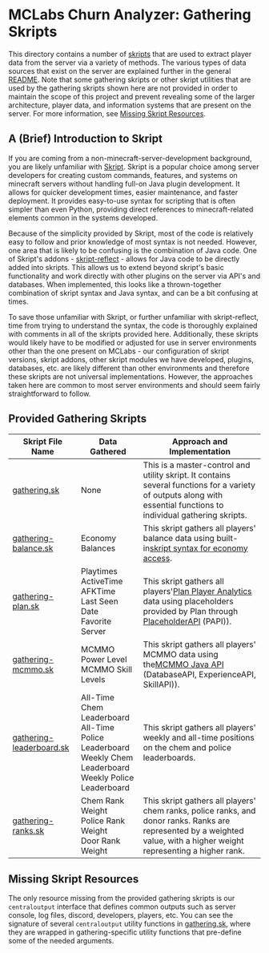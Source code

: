 # MCLabs Churn Analyzer: Gathering Skripts

This directory contains a number of [skripts](https://github.com/SkriptLang/Skript) that are used to extract player data from the server via a variety of methods. The various types of data sources that exist on the server are explained further in the general [README](../README.md).  Note that some gathering skripts or other skript utilities that are used by the gathering skripts shown here are not provided in order to maintain the scope of this project and prevent revealing some of the larger architecture, player data, and information systems that are present on the server. For more information, see [Missing Skript Resources](#missing-skript-resources).

## A (Brief) Introduction to Skript

If you are coming from a non-minecraft-server-development background, you are likely unfamiliar with [Skript](https://github.com/SkriptLang/Skript). Skript is a popular choice among server developers for creating custom commands, features, and systems on minecraft servers without handling full-on Java plugin development. It allows for quicker development times, easier maintenance, and faster deployment. It provides easy-to-use syntax for scripting that is often simpler than even Python, providing direct references to minecraft-related elements common in the systems developed.

Because of the simplicity provided by Skript, most of the code is relatively easy to follow and prior knowledge of most syntax is not needed. However, one area that is likely to be confusing is the combination of Java code. One of Skript's addons - [skript-reflect](https://tpgamesnl.gitbook.io/skript-reflect) - allows for Java code to be directly added into skripts. This allows us to extend beyond skript's basic functionality and work directly with other plugins on the server via API's and databases. When implemented, this looks like a thrown-together combination of skript syntax and Java syntax, and can be a bit confusing at times.

To save those unfamiliar with Skript, or further unfamiliar with skript-reflect, time from trying to understand the syntax, the code is thoroughly explained with comments in all of the skripts provided here. Additionally, these skripts would likely have to be modified or adjusted for use in server environments other than the one present on MCLabs - our configuration of skript versions, skript addons, other skript modules we have developed, plugins, databases, etc. are likely different than other environments and therefore these skripts are not universal implementations. However, the approaches taken here are common to most server environments and should seem fairly straightforward to follow.

## Provided Gathering Skripts

| Skript File Name                                  | Data Gathered                                                                                                          | Approach and Implementation                                                                                                                                                                                                                     |
| ------------------------------------------------- | ---------------------------------------------------------------------------------------------------------------------- | ----------------------------------------------------------------------------------------------------------------------------------------------------------------------------------------------------------------------------------------------- |
| [gathering.sk](gathering.sk)                         | None                                                                                                                   | This is a master-control and utility skript. It contains several functions for a variety of outputs along with essential functions to individual gathering skripts.                                                                             |
| [gathering-balance.sk](gathering-balance.sk)         | Economy Balances                                                                                                       | This skript gathers all players' balance data using built-in[skript syntax for economy access](https://skripthub.net/docs/?id=920).                                                                                                                |
| [gathering-plan.sk](gathering-plan.sk)               | Playtimes<br />ActiveTime<br />AFKTime<br />Last Seen Date<br />Favorite Server                                        | This skript gathers all players'[Plan Player Analytics](https://github.com/plan-player-analytics/Plan) data using placeholders provided by Plan through [PlaceholderAPI](https://github.com/PlaceholderAPI/PlaceholderAPI/wiki/Placeholders) (PAPI)). |
| [gathering-mcmmo.sk](gathering-mcmmo.sk)             | MCMMO Power Level<br />MCMMO Skill Levels                                                                              | This skript gathers all players' MCMMO data using the[MCMMO Java API ](https://github.com/mcMMO-Dev/mcMMO/tree/master/src/main/java/com/gmail/nossr50/api)(DatabaseAPI, ExperienceAPI, SkillAPI)).                                                 |
| [gathering-leaderboard.sk](gathering-leaderboard.sk) | All-Time Chem Leaderboard<br />All-Time Police Leaderboard<br />Weekly Chem Leaderboard<br />Weekly Police Leaderboard | This skript gathers all players' weekly and all-time positions on the chem and police leaderboards.                                                                                                                                             |
| [gathering-ranks.sk](gathering-ranks.sk)             | Chem Rank Weight<br />Police Rank Weight<br />Door Rank Weight                                                         | This skript gathers all players' chem ranks, police ranks, and donor ranks. Ranks are represented by a weighted value, with a higher weight representing a higher rank.                                                                         |

## Missing Skript Resources

The only resource missing from the provided gathering skripts is our `centraloutput` interface that defines common outputs such as server console, log files, discord, developers, players, etc. You can see the signature of several `centraloutput` utility functions in [gathering.sk](gathering.sk), where they are wrapped in gathering-specific utility functions that pre-define some of the needed arguments.

